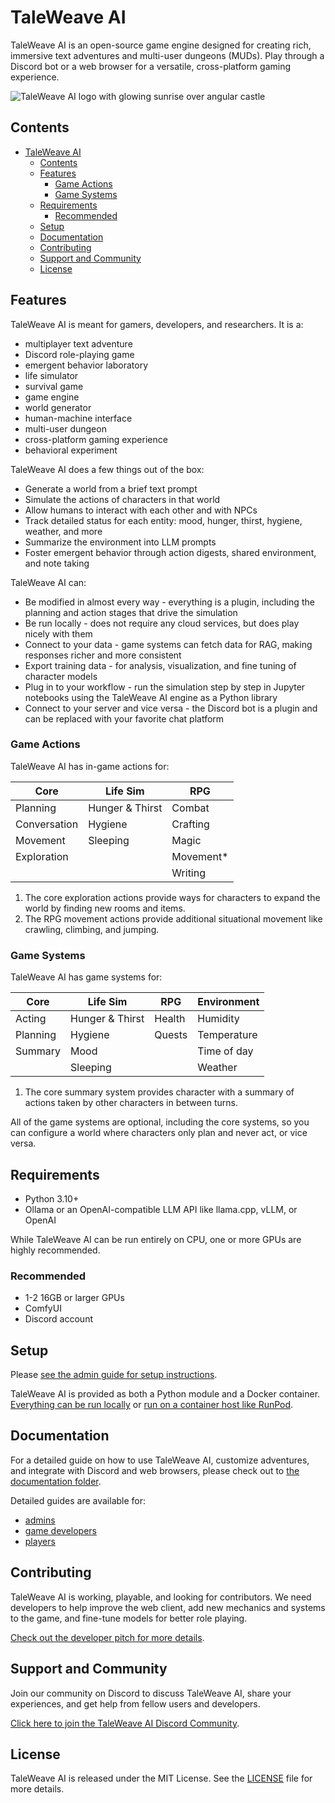 # TaleWeave AI

TaleWeave AI is an open-source game engine designed for creating rich, immersive text adventures and multi-user dungeons
(MUDs). Play through a Discord bot or a web browser for a versatile, cross-platform gaming experience.

![TaleWeave AI logo with glowing sunrise over angular castle](https://docs-cdn.taleweave.ai/taleweave-github-1280.png)

## Contents

- [TaleWeave AI](#taleweave-ai)
  - [Contents](#contents)
  - [Features](#features)
    - [Game Actions](#game-actions)
    - [Game Systems](#game-systems)
  - [Requirements](#requirements)
    - [Recommended](#recommended)
  - [Setup](#setup)
  - [Documentation](#documentation)
  - [Contributing](#contributing)
  - [Support and Community](#support-and-community)
  - [License](#license)

## Features

TaleWeave AI is meant for gamers, developers, and researchers. It is a:

- multiplayer text adventure
- Discord role-playing game
- emergent behavior laboratory
- life simulator
- survival game
- game engine
- world generator
- human-machine interface
- multi-user dungeon
- cross-platform gaming experience
- behavioral experiment

TaleWeave AI does a few things out of the box:

- Generate a world from a brief text prompt
- Simulate the actions of characters in that world
- Allow humans to interact with each other and with NPCs
- Track detailed status for each entity: mood, hunger, thirst, hygiene, weather, and more
- Summarize the environment into LLM prompts
- Foster emergent behavior through action digests, shared environment, and note taking

TaleWeave AI can:

- Be modified in almost every way - everything is a plugin, including the planning and action stages that drive the simulation
- Be run locally - does not require any cloud services, but does play nicely with them
- Connect to your data - game systems can fetch data for RAG, making responses richer and more consistent
- Export training data - for analysis, visualization, and fine tuning of character models
- Plug in to your workflow - run the simulation step by step in Jupyter notebooks using the TaleWeave AI engine as a Python library
- Connect to your server and vice versa - the Discord bot is a plugin and can be replaced with your favorite chat platform

### Game Actions

TaleWeave AI has in-game actions for:

| Core         | Life Sim        | RPG       |
| ------------ | --------------- | --------- |
| Planning     | Hunger & Thirst | Combat    |
| Conversation | Hygiene         | Crafting  |
| Movement     | Sleeping        | Magic     |
| Exploration  |                 | Movement* |
|              |                 | Writing   |

1. The core exploration actions provide ways for characters to expand the world by finding new rooms and items.
2. The RPG movement actions provide additional situational movement like crawling, climbing, and jumping.

### Game Systems

TaleWeave AI has game systems for:

| Core     | Life Sim        | RPG    | Environment |
| -------- | --------------- | ------ | ----------- |
| Acting   | Hunger & Thirst | Health | Humidity    |
| Planning | Hygiene         | Quests | Temperature |
| Summary  | Mood            |        | Time of day |
|          | Sleeping        |        | Weather     |

1. The core summary system provides character with a summary of actions taken by other characters in between turns.

All of the game systems are optional, including the core systems, so you can configure a world where characters only
plan and never act, or vice versa.

## Requirements

- Python 3.10+
- Ollama or an OpenAI-compatible LLM API like llama.cpp, vLLM, or OpenAI

While TaleWeave AI can be run entirely on CPU, one or more GPUs are highly recommended.

### Recommended

- 1-2 16GB or larger GPUs
- ComfyUI
- Discord account

## Setup

Please [see the admin guide for setup instructions](./docs/guides/admin.md).

TaleWeave AI is provided as both a Python module and a Docker container. [Everything can be run
locally](./docs/guides/admin.md#running-locally) or [run on a container host like
RunPod](./docs/guides/admin.md#running-on-runpod).

## Documentation

For a detailed guide on how to use TaleWeave AI, customize adventures, and integrate with Discord and web browsers,
please check out to [the documentation folder](./docs).

Detailed guides are available for:

- [admins](./docs/guides/admin.md)
- [game developers](./docs/guides/developer.md)
- [players](./docs/guides/player.md)

## Contributing

TaleWeave AI is working, playable, and looking for contributors. We need developers to help improve the web client, add
new mechanics and systems to the game, and fine-tune models for better role playing.

[Check out the developer pitch for more details](https://docs.google.com/presentation/d/1weHYaLzbRCq5A9K1iy33KdSvZ0bzCaBT6Trc0RCNJZE/edit?usp=sharing).

## Support and Community

Join our community on Discord to discuss TaleWeave AI, share your experiences, and get help from fellow users and
developers.

[Click here to join the TaleWeave AI Discord Community](https://discord.gg/4RfZBE77fa).

## License

TaleWeave AI is released under the MIT License. See the [LICENSE](./LICENSE) file for more details.
